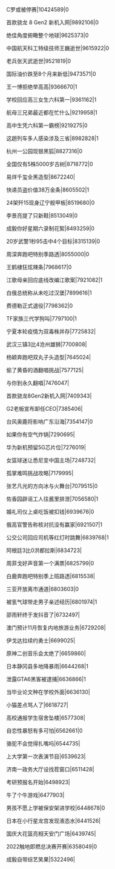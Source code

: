 C罗或被停赛|10424589|0

首款骁龙 8 Gen2 新机入网|9892106|0

绝佳角度俯瞰整个地球|9625373|0

中国航天科工特级技师王巍逝世|9615922|0

老兵张天武逝世|9521819|0

国际油价跌至8个月来新低|9473571|0

王一博拒绝举高高|9366670|1

学校回应高三女生六科第一|9361162|1

航母三兄弟最近都在忙什么|9219958|1

高中生凭六科第一霸榜|9219275|0

这趟列车多人感染涉及三省|8982828|1

杭州一公园现银黑狐|8827316|0

全国仅有5株5000岁古树|8718772|0

易烊千玺全黑造型|8672240|

快递员盗价值38万金条|8605502|1

24架歼15现身辽宁舰甲板|8519680|0

李景亮提了只新鞋|8513049|0

成毅你好星期六录制花絮|8493259|0

20岁武警1秒95击中4个目标|8315139|0

周深奔跑吧特别季路透|8055000|0

王鹤棣狂炫辣条|7968617|0

江歌母亲回应底线改编江歌案|7921082|1

白俄总统称从未吃过汉堡|7899616|1

费德勒正式退役|7798362|0

TF家族三代学狗叫|7797100|1

宁夏本轮疫情为双毒株并存|7725832|

武汉三镇3比4沧州雄狮|7700808|

杨颖奔跑吧双丸子头造型|7645024|

偷了黄昏的酒翻唱挑战|7577125|

与你到永久翻唱|7476047|

首款骁龙8Gen2新机入网|7409343|

G2老板宣布卸任CEO|7385406|

台风奥鹿将影响广东沿海|7354147|0

如果你有空气炸锅|7290695|

华为新机预留5G芯片位|7276019|

女篮球迷让悉尼变中国主场|7248732|

孤掌难鸣挑战攻略|7179995|

张艺凡光的方向冰与火舞台|7079515|0

佐香园辟谣工人往酱里排泄|7056580|1

婚礼司仪上桌吃饭被扣钱|6939676|0

俄高官警告称核对抗没有赢家|6921507|1

公交公司回应司机等红灯时跳舞|6839768|1

阿根廷3比0洪都拉斯|6834723|

周菲戈好声音第一个满票|6825799|0

白鹿奔跑吧特别季上班路透|6815538|

三亚开放离市通道|6803603|0

被氢气球带走男子亲述经历|6801974|1

邵雨轩终于发抖音了|6732497|

澳门预计11月恢复内地旅游业务|6729208|

伊戈达拉续约勇士|6699025|

原神二创音乐会太绝了|6659860|

日本静冈县多地降暴雨|6644268|1

泄露GTA6黑客被逮捕|6636866|1

当毕业论文种在学校外面|6636130|

小猫差点骂人了|6618727|

高校通报学生宿舍坠楼|6577308|

自恋性暴怒有多可怕|6562661|0

骆驼不会觉得扎嘴吗|6544735|

上大学第一次表演节目|6539623|

济南一政务大厅设找茬窗口|6511428|

考研预报名开始|6498923|

牛了个牛游戏|6477903|

男孩不愿上学被保安架进学校|6448678|0

日本在小行星龙宫发现液态水|6441526|

国庆大花篮亮相天安门广场|6439745|

2022触地即燃总决赛开赛|6358049|0

成毅自带综艺笑果|5322496|

